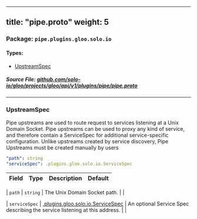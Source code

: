 
---
title: "pipe.proto"
weight: 5
---

<!-- Code generated by solo-kit. DO NOT EDIT. -->


### Package: `pipe.plugins.gloo.solo.io` 
#### Types:


- [UpstreamSpec](#upstreamspec)
  



##### Source File: [github.com/solo-io/gloo/projects/gloo/api/v1/plugins/pipe/pipe.proto](https://github.com/solo-io/gloo/blob/master/projects/gloo/api/v1/plugins/pipe/pipe.proto)





---
### UpstreamSpec

 
Pipe upstreams are used to route request to services listening at a Unix Domain Socket.
Pipe upstreams can be used to proxy any kind of service, and therefore contain a ServiceSpec
for additional service-specific configuration.
Unlike upstreams created by service discovery, Pipe Upstreams must be created manually by users

```yaml
"path": string
"serviceSpec": .plugins.gloo.solo.io.ServiceSpec

```

| Field | Type | Description | Default |
| ----- | ---- | ----------- |----------- | 



| `path` | `string` |  The Unix Domain Socket path.  |  |



| `serviceSpec` | [.plugins.gloo.solo.io.ServiceSpec](../../service_spec.proto.sk#servicespec) |  An optional Service Spec describing the service listening at this address.  |  |





<!-- Start of HubSpot Embed Code -->
<script type="text/javascript" id="hs-script-loader" async defer src="//js.hs-scripts.com/5130874.js"></script>
<!-- End of HubSpot Embed Code -->
